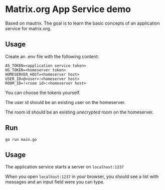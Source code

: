 # Matrix.org App Service demo

Based on mautrix.
The goal is to learn the basic concepts of an application service for matrix.org.

## Usage

Create an .env file with the following content:

```
AS_TOKEN=<application service token>
HS_TOKEN=<homeserver token>
HOMESERVER_HOST=<homeserver host>
USER_ID=@<user>:<homeserver host>
ROOM_ID=!<room id>:<homeserver host>
```

You can choose the tokens yourself.

The user id should be an existing user on the homeserver.

The room id should be an existing _unecrypted_ room on the homeserver.

## Run

```
go run main.go
```

## Usage

The application service starts a server on `localhost:1237`

When you open `localhost:1237` in your browser, you should see a list with messages and an input field were you can type.
